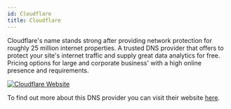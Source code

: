 ```yaml
---
id: Cloudflare
title: Cloudflare
---
```


Cloudflare's name stands strong after providing network protection for roughly 25 million internet properties. A trusted DNS provider that offers to protect your site's internet traffic and supply great data analytics for free. Pricing options for large and corporate business' with a high online presence and requirements.

[<img alt="Cloudflare Website" src="/img/Cloudflare.png" />](https://www.cloudflare.com/)

To find out more about this DNS provider you can visit their website [here](https://www.cloudflare.com/).
